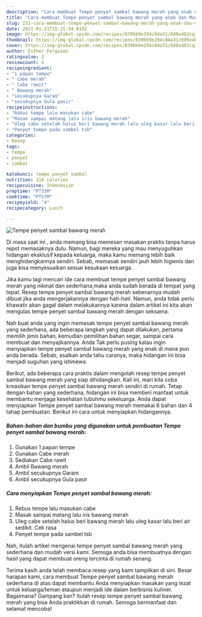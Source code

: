 ```yaml
---
description: "Cara membuat Tempe penyet sambal bawang merah yang enak dan Mudah Dibuat"
title: "Cara membuat Tempe penyet sambal bawang merah yang enak dan Mudah Dibuat"
slug: 231-cara-membuat-tempe-penyet-sambal-bawang-merah-yang-enak-dan-mudah-dibuat
date: 2021-01-21T15:15:34.610Z
image: https://img-global.cpcdn.com/recipes/8396b9e294c84a31/680x482cq70/tempe-penyet-sambal-bawang-merah-foto-resep-utama.jpg
thumbnail: https://img-global.cpcdn.com/recipes/8396b9e294c84a31/680x482cq70/tempe-penyet-sambal-bawang-merah-foto-resep-utama.jpg
cover: https://img-global.cpcdn.com/recipes/8396b9e294c84a31/680x482cq70/tempe-penyet-sambal-bawang-merah-foto-resep-utama.jpg
author: Esther Ferguson
ratingvalue: 3
reviewcount: 4
recipeingredient:
- "1 papan tempe"
- " Cabe merah"
- " Cabe rawit"
- " Bawang merah"
- "secukupnya Garam"
- "secukupnya Gula pasir"
recipeinstructions:
- "Rebus tempe lalu masukan cabe"
- "Masak sampai matang lalu iris bawang merah"
- "Uleg cabe setelah halus beri bawang merah lalu uleg kasar lalu beri air sedikit. Cek rasa"
- "Penyet tempe pada sambel tsb"
categories:
- Resep
tags:
- tempe
- penyet
- sambal

katakunci: tempe penyet sambal 
nutrition: 214 calories
recipecuisine: Indonesian
preptime: "PT33M"
cooktime: "PT57M"
recipeyield: "4"
recipecategory: Lunch

---
```



![Tempe penyet sambal bawang merah](https://img-global.cpcdn.com/recipes/8396b9e294c84a31/680x482cq70/tempe-penyet-sambal-bawang-merah-foto-resep-utama.jpg)

Di masa  saat ini , anda memang bisa memesan masakan praktis tanpa harus repot memasaknya dulu. Namun, bagi mereka yang mau menyuguhkan hidangan eksklusif kepada keluarga, maka kamu memang lebih baik menghidangkannya sendiri. Sebab, memasak sendiri jauh lebih higienis dan juga bisa menyesuaikan sesuai kesukaan keluarga.

Jika kamu lagi mencari ide cara membuat tempe penyet sambal bawang merah yang nikmat dan sederhana,maka anda sudah berada di tempat yang tepat. Resep tempe penyet sambal bawang merah  sebenarnya mudah dibuat jika anda mengerjakannya dengan hati-hati. Namun, anda tidak perlu khawatir akan gagal dalam melakukannya 
karena dalam artikel ini kita akan mengulas tempe penyet sambal bawang merah dengan seksama.  



Nah buat anda yang ingin memasak tempe penyet sambal bawang merah yang sederhana, ada beberapa langkah yang dapat dilakukan, pertama memilih jenis bahan, kemudian pemilihan bahan segar, sampai cara membuat dan menyajikannya. Anda Tak perlu pusing kalau ingin menyiapkan tempe penyet sambal bawang merah yang enak di mana pun anda berada. Sebab, asalkan anda  tahu caranya, maka hidangan ini bisa menjadi suguhan yang istimewa.

Berikut, ada beberapa cara praktis  dalam mengolah resep tempe penyet sambal bawang merah yang siap dihidangkan. Kali ini, mari kita coba kreasikan tempe penyet sambal bawang merah sendiri di rumah. Tetap dengan bahan yang sederhana, hidangan ini bisa memberi manfaat untuk membantu menjaga kesehatan tubuhmu sekeluarga. Anda dapat menyiapkan Tempe penyet sambal bawang merah memakai 6 bahan dan 4 tahap pembuatan. Berikut ini cara untuk menyiapkan hidangannya.

<!--inarticleads1-->

##### Bahan-bahan dan bumbu yang digunakan untuk pembuatan Tempe penyet sambal bawang merah:

1. Gunakan 1 papan tempe
1. Gunakan  Cabe merah
1. Sediakan  Cabe rawit
1. Ambil  Bawang merah
1. Ambil secukupnya Garam
1. Ambil secukupnya Gula pasir




<!--inarticleads2-->

##### Cara menyiapkan Tempe penyet sambal bawang merah:

1. Rebus tempe lalu masukan cabe
1. Masak sampai matang lalu iris bawang merah
1. Uleg cabe setelah halus beri bawang merah lalu uleg kasar lalu beri air sedikit. Cek rasa
1. Penyet tempe pada sambel tsb




Nah, itulah artikel mengenai  tempe penyet sambal bawang merah  yang sederhana dan mudah versi kami. Semoga anda bisa membuatnya dengan hasil yang dapat membuat oreng tercinta di rumah senang. 

Terima kasih anda telah membaca resep yang kami tampilkan di sini. Besar harapan kami, cara membuat  Tempe penyet sambal bawang merah sederhana di atas dapat membantu Anda menyiapkan masakan yang lezat untuk keluarga/teman ataupun menjadi ide dalam berbisnis kuliner. Bagaimana? Gampang kan? Itulah resep tempe penyet sambal bawang merah yang bisa Anda praktikkan di rumah. Semoga bermanfaat dan selamat mencoba!

